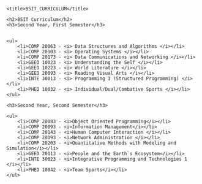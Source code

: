 <!DOCTYPE html>
<html lang="en">

<head>
    <meta charset="UTF-8">
    <meta http-equiv="X-UA-Compatible" content="IE=edge">
    <meta name="viewport" content="width=device-width, initial-scale=1.0">
    
    <title>BSIT_CURRICULUM</title>
</head>
<body>
   
    <h2>BSIT Curriculum</h2>
    <h3>Second Year, First Semester</h3>


    <ul>
        <li>COMP 20063 - <i> Data Structures and Algorithms </i></li>
        <li>COMP 20103 - <i> Operating Systems </i></li>
        <li>COMP 20173 - <i> Data Communications and Networking </i></li>
        <li>GEED 10023 - <i> Understanding the Self </i></li>
        <li>GEED 10223 - <i> World Literature </i></li>
        <li>GEED 20093 - <i> Reading Visual Arts </i></li>
        <li>INTE 30013 - <i> Programming 3 (Structured Programming) </i></li>
        <li>PHED 10032 - <i> Individual/Dual/Combative Sports </i></li>
    </ul>

    <h3>Second Year, Second Semester</h3>

    <ul>
        <li>COMP 20083 - <i>Object Oriented Programming</i></li>
        <li>COMP 20093 - <i>Information Management</i></li>
        <li>COMP 20143 - <i>Human Computer Interaction </i></li>
        <li>COMP 20193 - <i>Network Administration </i></li>
        <li>COMP 20203 - <i>Quantitative Methods with Modeling and Simulation</i></li>
        <li>GEED 20113 - <i>People and the Earth`s Ecosystem</i></li>
        <li>INTE 30023 - <i>Integrative Programming and Technologies 1 </i></li>
        <li>PHED 10042 - <i>Team Sports</i></li>
    </ul>

</body>

</html>
